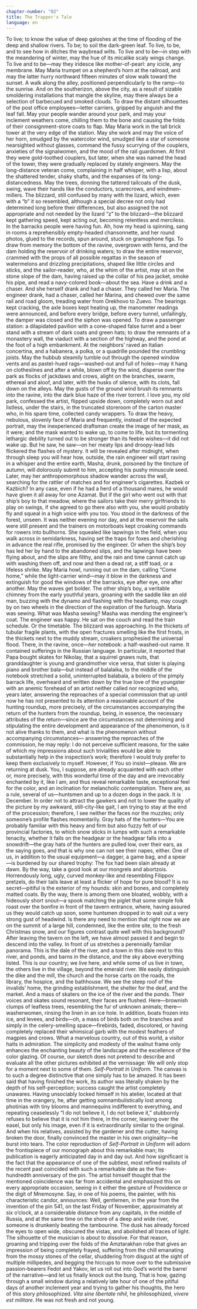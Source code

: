```yaml
---
chapter-number: "02"
title: The Trapper's Tale
language: en
---
```


To live; to know the value of deep galoshes at the time 
of flooding of the deep and shallow rivers. To be; to 
soil the dark-green leaf. To live, to be, and to see how 
in ditches the waybread wilts. To live and to be—in step with 
the meandering of winter, may the hue of its micalike scaly 
wings change. To live and to be—may they iridesce like mother-of-pearl: any icicle, any membrane. May Maria trumpet on a 
shepherd’s horn at the railroad, and may the latter hurry northward fifteen minutes of slow walk toward the sunset. A walk 
along the alley, positioned perpendicularly to the ramp—to 
the sunrise. And on the southerizon, above the city, as a result 
of sizable smoldering installations that mangle the skyline, may 
there always be a selection of barbecued and smoked clouds. 
To draw the distant silhouettes of the post office employees—letter carriers, gripped by anguish and the leaf fall. May your 
people wander around your park, and may your inclement 
weathers come, chilling them to the bone and causing the folds 
of their consignment-store coats to flap. May Maria work in the 
tall brick tower at the very edge of the station. May she work and 
may the voice of her horn, smudged by the watercolor wind, 
smudged like a star of someone nearsighted without glasses, 
command the fussy scurrying of the couplers, anxieties of the 
signalwomen, and the mood of the rail guardsmen. At first 
they were gold-toothed couplers, but later, when she was 
named the head of the tower, they were gradually replaced by 
stately engineers. May the long-distance veteran come, complaining in half whisper, with a lisp, about the shattered tender, 
shaky shafts, and the expanses of its long-distancedness. May 
the trees, donning the tattered tailcoats of the dusk, swing, 
wave their hands like the conductors, scarecrows, and windmen-millers. The blizzard, still confused by many with the lizard, which, even with a “b” it so resembled, although a special 
decree not only had determined long before their differences, 
but also assigned the not appropriate and not needed by the 
lizard “z” to the blizzard—the blizzard kept gathering speed, 
kept acting out, becoming relentless and merciless. In the barracks people were having fun. Ah, how my head is spinning, 
sang in rooms a reprehensibly empty-headed chansonnette, 
and her round photos, glued to the records, spun around, stuck 
on gramophone figs. To draw from memory the bottom of the 
ravine, overgrown with ferns, and the dam holding the reservoir of drinking waters; to draw the entire reservoir, crammed 
with the props of all possible regattas in the season of watermelons and drizzling precipitations, shaped like little circles 
and sticks, and the sailor-reader, who, at the whim of the artist, 
may sit on the stone slope of the dam, having raised up the 
collar of his pea jacket, smoke his pipe, and read a navy-colored 
book—about the sea. Have a drink and a chaser. And she herself drank and had a chaser. They called her Maria. The engineer 
drank, had a chaser, called her Marina, and chewed over the 
same rail and road gloom, treading water from Orekhovo to 
Zuevo. The bearings kept cracking, the axle boxes kept heating 
up, the manometer readings were announced, and before every bridge, before every tunnel, unfailingly, the damper was 
closed and the siphon was opened. To draw a passenger station: a dilapidated pavilion with a cone-shaped false turret and 
a beer stand with a stream of dark coats and green hats; to draw 
the remnants of a monastery wall, the viaduct with a section of 
the highway, and the pond at the foot of a high embankment. 
At the neighbors’ raved an Italian concertina, and a habanera, a 
polka, or a quadrille pounded the crumbling joists. May the 
hubbub steamily tumble out through the opened window 
vents and as pastel-hued rags—washed-out and full of holes—may it hang on clotheslines and after a while, blown off by the 
wind, disperse over the park as flocks of jackdaws and crows, 
alight on the branches, swarm, ethereal and aloof, and later, 
with the husks of silence, with its clots, fall down on the alleys. 
May the gusts of the ground wind brush its remnants into the 
ravine, into the dark blue haze of the river torrent. I love you, 
my old park, confessed the artist, flipped upside down, completely worn out and listless, under the stairs, in the truncated 
storeroom of the carton master who, in his spare time, collected candy wrappers. To draw the heavy, nebulous, slovenly 
face of Maria and frequently, instead of the expected portrait, 
may the inexperienced draftsman create the image of her mask, 
as it were; and the mask wanted to wake up, to come to life, but 
its tormenting lethargic debility turned out to be stronger than 
its feeble wishes—it did not wake up. But he saw, he saw—on 
her meaty lips and droopy-lead lids flickered the flashes of 
mystery. It will be revealed after midnight, when through sleep 
you will hear how, outside, the rain engineer will start raving in 
a whisper and the entire earth, Masha, drunk, poisoned by the 
tincture of autumn, will dolorously submit to him, accepting 
his pushy minuscule seed. Later, may her anthropomorphous 
shadow wander across the wall, searching for the rattler of 
matches and for engineer’s cigarettes. Kazbek or Kazbich? In 
any case, even if he had a herd of a thousand mares, he would 
have given it all away for one Azamat. But if the girl who went 
out with that ship’s boy to that meadow, where the sailors take 
their merry girlfriends to play on swings, if she agreed to go 
there also with you, she would probably fly and squeal in a high 
voice with you too. You stood in the darkness of the forest, unseen. It was neither evening nor day, and at the reservoir the 
sails were still present and the trainers on motorboats kept 
croaking commands for rowers into bullhorns. She squealed 
like lapwings in the field, when you walk across in semidarkness, having set the traps for foxes and cherishing in advance 
the real rifle, promised by the engineer. Or when the ship’s boy 
has led her by hand to the abandoned slips, and the lapwings 
have been flying about, and the slips are filthy, and the rain and 
time cannot catch up with washing them off, and now and then 
a dead rat, a stiff toad, or a lifeless shrike. May Maria howl, running out on the dam, calling “Come home,” while the light-carrier wind—may it blow in the darkness and extinguish for 
good the windows of the barracks, eye after eye, one after another. May the waves get bolder. The other ship’s boy, a veritable chimney from the early youthful years, groaning with the 
saddle like an old man, buzzing with the dynamo and flashing 
with the headlamp, may cough by on two wheels in the direction of the expiration of the furlough. Maria was sewing. What 
was Masha sewing? Masha was mending the engineer’s coat. 
The engineer was happy. He sat on the couch and read the train 
schedule. Or the timetable. The blizzard was approaching. In 
the thickets of tubular fragile plants, with the open fractures 
smelling like the first frosts, in the thickets next to the muddy 
stream, croakers prophesied the universal flood. There, in the 
ravine, once—*her* notebook: a half-washed-out name. It contained sufferings in the Russian language. In particular, it reported that Papa bought skates for Nikolay, that a squirrel 
gnaws nuts, that granddaughter is young and grandmother 
vice versa, that sister is playing piano and brother bala—but 
instead of balalaika, to the middle of the notebook stretched a 
solid, uninterrupted balabala, a bolero of the pimply barrack 
life, overheard and written down by the true love of the youngster with an anemic forehead of an artist neither called nor recognized who, years later, answering the reproaches of a special 
commission that up until now he has not presented to its attention a reasonable account of the hunting roundup, more precisely, of the circumstances accompanying the return of the 
hunters from the roundup, being, in essence, the necessary attributes of the return—since are the circumstances not determining and stipulating the entire development and appearance 
of the phenomenon, is it not alive thanks to them, and what is 
the phenomenon without accompanying circumstances—
answering the reproaches of the commission, he may reply: 
I do not perceive sufficient reasons, for the sake of which my 
impressions about such trivialities would be able to substantially help in the inspection’s work; therefore I would truly prefer to keep them exclusively to myself. However, if You so 
insist—please. We are returning at dusk. You, I suppose, are 
already acquainted with each other or, more precisely, with 
this wonderful time of the day and are irrevocably enchanted 
by it, like I am, and thus reveal remarkable taste, exceptional 
feel for the color, and an inclination for melancholic contemplation. There are, as a rule, several of us—huntsmen and up to 
a dozen dogs in the pack. It is December. In order not to attract 
the gawkers and not to lower the quality of the picture by my 
awkward, still-city-like gait, I am trying to stay at the end of the 
procession; therefore, I see neither the faces nor the muzzles; 
only someone’s profile flashes momentarily. Gray hats of the 
hunters—You are probably familiar with this heavy and firm but 
also fuzzy felt of our provincial factories, to which snow sticks 
in lumps with such a remarkable tenacity, whether it falls on 
the headgear or the headgear falls into a snowdrift—the gray 
hats of the hunters are pulled low, over their ears, as the saying 
goes, and that is why one can not see their napes, either. One of 
us, in addition to the usual equipment—a dagger, a game bag, 
and a spear—is burdened by our shared trophy: The fox had 
been slain already at dawn. By the way, take a good look at our 
mongrels and abortzois. Horrendously long, ugly, curved monkey-like and resembling Filippov pretzels, do their tails leave at 
least a flicker of hope for pure blood? It is no secret—pitiful is 
the exterior of my hounds: skin and bones, and completely 
matted coats. By the way, there is among them one bloated, 
wobbly, with a hideously short snout—a spook matching the 
piglet that some simple folk roast over the bonfire in front of 
the tavern entrance, where, having assured us they would catch 
up soon, some huntsmen dropped in to wait out a very strong 
gust of headwind. Is there any need to mention that right now 
we are on the summit of a large hill, condemned, like the entire 
site, to the fresh Christmas snow, and our figures contrast quite 
well with this background? After leaving the tavern on the left, 
we have almost passed it and begin to descend into the valley. 
In front of us stretches a perennially familiar panorama. This is 
the dale of the river, and a town in this dale next to this river, 
and ponds, and barns in the distance, and the sky above everything listed. This is our country; we live here, and while some 
of us live in town, the others live in the village, beyond the emerald river. We easily distinguish the dike and the mill, the 
church and the horse carts on the roads, the library, the hospice, and the bathhouse. We see the steep roof of the invalids’ 
home, the grinding establishment, the shelter for the deaf, and 
the market. And a mass of skaters on the ice of the river and the 
ponds. Their voices and skates sound resonant, their faces are 
flushed. Here—brownish clumps of leafless trees, resembling 
the fur of unknown animals; there—washerwomen, rinsing the 
linen in an ice hole. In addition, boats frozen into ice, and levees, 
and birds—oh, a mass of birds both on the branches and simply 
in the celery-smelling space—firebirds, faded, discolored, or 
having completely replaced their whimsical garb with the modest feathers of magpies and crows. What a marvelous country, 
out of this world, a visitor halts in admiration. The simplicity 
and modesty of the walnut frame only enhances the enchanting 
beauty of the landscape and the excellence of the color glazing. 
Of course, our sketch does not pretend to describe and evaluate all the other pictures exhibited at the vernissage: We will 
only stop for a moment next to some of them. *Self-Portrait in 
Uniform*. The canvas is to such a degree distinctive that one 
simply has to be amazed. It has been said that having finished 
the work, its author was literally shaken by the depth of his 
self-perception; success caught the artist completely unawares. 
Having unsociably locked himself in his atelier, located at that 
time in the orangery, he, after getting somnambulistically lost 
among photinias with tiny blooms and mannequins indifferent to everything, and repeating ceaselessly “I do not believe it, 
I do not believe it,” stubbornly refuses to believe that it is not 
him there, in the corner, leaning over the easel, but only his 
image, even if it is extraordinarily similar to the original. And 
when his relatives, assisted by the gardener and the cutter, having broken the door, finally convinced the master in his own 
originality—he burst into tears. The color reproduction of 
*Self-Portrait in Uniform* will adorn the frontispiece of our 
monograph about this remarkable man; its publication is eagerly anticipated day in and day out. And how significant is the 
fact that the appearance of one of the subtlest, most refined 
realists of the recent past coincided with such a remarkable 
date as the five-hundredth anniversary of the pin. The artist 
himself thought that the mentioned coincidence was far from 
accidental and emphasized this on every appropriate occasion, 
seeing in it either the gesture of Providence or the digit of Mnemosyne. Say, in one of his poems, the painter, with his characteristic candor, announces: Well, gentlemen, in the year from 
the invention of the pin 541, on the last Friday of November, 
approximately at six o’clock, at a considerable distance from 
any capitals, in the middle of Russia, and at the same time on 
the shore of a deep and wide river, someone is drunkenly beating the tambourine. The dusk has already forced the eyes to 
open wide, obscured the vistas, and abolished all traces of 
light. The silhouette of the musician is about to dissolve. For 
that reason, groaning and tripping over the folds of the Amztarakhan robe that gives an impression of being completely 
frayed, suffering from the chill emanating from the mossy 
stones of the cellar, shuddering from disgust at the sight of 
multiple millipedes, and begging the hiccups to move over to 
the submissive passion-bearers Fedot and Yakov, let us roll out 
into God’s world the barrel of the narrative—and let us finally 
knock out the bung. That is how, gazing through a small window during a relatively late hour of one of the pitiful days of 
another inclement year and trying to gather his thoughts, the 
hero of this story philosophized. *Vita sine libertate nihil*, he philosophized, *vivere est militare*. He was not fresh and not young.